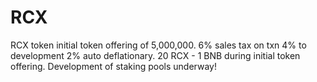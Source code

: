 # RCX
RCX token initial token offering of 5,000,000. 6% sales tax on txn 4% to development 2% auto deflationary. 20 RCX - 1 BNB during initial token offering. Development of staking pools underway!
